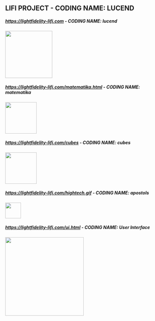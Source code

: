 ## LIFI PROJECT - CODING NAME: LUCEND

##### https://lightfidelity-lifi.com  -  CODING NAME: lucend

<img src="https://lightfidelity-lifi.com/LiFi_logo_orangeblue.png" width="150" />

##### https://lightfidelity-lifi.com/matematika.html  -  CODING NAME: matematika

<img src="https://lightfidelity-lifi.com/beastie64.png" width="100" />

##### https://lightfidelity-lifi.com/cubes  -  CODING NAME: cubes

<img src="https://lightfidelity-lifi.com/cubes.png" width="100" />

##### https://lightfidelity-lifi.com/hightech.gif  -  CODING NAME: apostols

<img src="https://lightfidelity-lifi.com/hightech.gif" width="50" />

##### https://lightfidelity-lifi.com/ui.html  -  CODING NAME: User Interface

<img src="https://lightfidelity-lifi.com/ui.png" width="250" />
